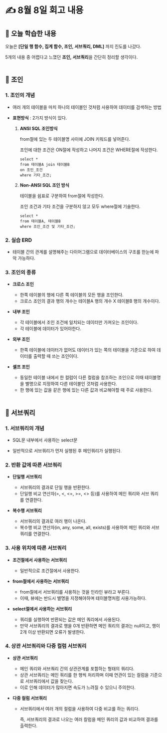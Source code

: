 # ✍️ 8월 8일 회고 내용

## 📌 오늘 학습한 내용
오늘은 **[단일 행 함수, 집계 함수, 조인, 서브쿼리, DML]** 까지 진도를 나갔다.

5개의 내용 중 어렵다고 느꼈던 **조인, 서브쿼리**을 간단히 정리할 생각이다.
<br><br/>

## 📌 조인
### 1. 조인의 개념

- 여러 개의 테이블을 마치 하나의 테이블인 것처럼 사용하여 데이터를 검색하는 방법
  
- **표현방식** : 2가지 방식이 있다.
  1. **ANSI SQL 조인방식**

     from절에 있는 두 테이블명 사이에 JOIN 키워드를 넣어준다.

      조인에 대한 조건은 ON절에 작성하고 나머지 조건은 WHERE절에 작성한다.

     ```
     select *
     from 테이블A join 테이블B
     on 조인_조건
     where 기타_조건;
     ```
  
  2. **Non-ANSI SQL 조인 방식**

     테이블을 쉼표로 구분하여 from절에 작성한다.

     조인 조건과 기타 조건을 구분하지 않고 모두 where절에 기술한다.

     ```
     select *
     from 테이블A, 테이블B
     where 조인_조건 및 기타_조건;
     ```
 
  
    
### 2. 실습 ERD

- 테이블 간의 관계를 설명해주는 다이어그램으로 데이터베이스의 구조를 한눈에 파악 가능하다.


### 3. 조인의 종류
  - **크로스 조인**
    - 한쪽 테이블의 행에 다른 쪽 테이블의 모든 행을 조인한다.
    - 크로스 조인의 결과 행의 개수는 테이블A 행의 개수 X 테이블B 행의 개수이다.
      
  - **내부 조인**
    - 각 테이블에서 조인 조건에 일치되는 데이터만 가져오는 조인이다.
    - 각 테이블에 데이터가 있어야한다.
    
  - **외부 조인**
    - 한쪽 테이블에 데이터가 없어도 데이터가 있는 쪽의 테이블을 기준으로 하여 데이터를 출력할 때 쓰는 조인이다.
      
  - **셀프 조인**
    - 동일한 테이블 내에서 한 컬럼이 다른 컬럼을 참조하는 조인으로 이때 테이블명을 별명으로 지정하여 다른 테이블인 것처럼 사용한다.
    - 한 행에 있는 값을 같은 행에 있는 다른 값과 비교해야할 때 주로 사용한다.
<br><br/>

## 📌 서브쿼리
### 1. 서브쿼리의 개념
- SQL문 내부에서 사용하는 select문
  
- 일반적으로 서브쿼리가 먼저 실행된 후 메인쿼리가 실행된다.

### 2. 반환 값에 따른 서브쿼리
- **단일행 서브쿼리**
  - 서브쿼리의 결과로 단일 행을 반환한다.
  - 단일행 비교 연산자(=, <, <=, >=, <> 등)를 사용하여 메인 쿼리와 서브 쿼리를 연결한다.
       
- **복수행 서브쿼리**
  - 서브쿼리의 결과로 여러 행이 나온다.
  - 복수행 비교 연산자(in, any, some, all, exists)를 사용하여 메인 쿼리와 서브 쿼리를 연결한다.


### 3. 사용 위치에 따른 서브쿼리
- **조건절에서 사용하는 서브쿼리**
  - 일반적으로 조건절에서 사용한다.
  
- **from절에서 사용하는 서브쿼리**
  - from절에서 서브쿼리를 사용하는 것을 인라인 뷰라고 부른다.
  - 이때, 뷰에는 반드시 별명을 지정해야하며 테이블명처럼 사용가능하다.
  
- **select절에서 사용하는 서브쿼리**
  - 쿼리를 실행하여 반환되는 값은 메인 쿼리에서 사용된다.
  - 만약 서브쿼리의 결과로 행을 0개 반환하면 메인 쿼리의 결과는 null이고, 행이 2개 이상 반환되면 오류가 발생한다.

### 4. 상관 서브쿼리와 다중 컬럼 서브쿼리
- **상관 서브쿼리**
  - 메인 쿼리와 서브쿼리 간의 상관관계를 포함하는 형태의 쿼리다.
  - 상관 서브쿼리는 메인 쿼리를 한 행씩 처리하며 이때 연관이 있는 컬럼을 기준으로 서브쿼리에서 값을 찾는다.
  - 이로 인해 데이터가 많아지면 속도가 느려질 수 있으니 주의한다.
    
- **다중 컬럼 서브쿼리**
  - 서브쿼리에서 여러 개의 컬럼을 사용하여 다중 비교를 하는 쿼리다.

    즉, 서브쿼리의 결과로 나오는 여러 칼럼을 메인 쿼리의 값과 비교하여 결과를 출력한다.
<br><br/>



